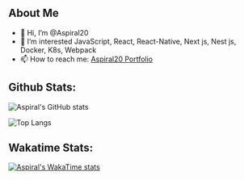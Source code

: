 ## About Me

- 👋 Hi, I’m @Aspiral20
- 👀 I’m interested JavaScript, React, React-Native, Next js, Nest js, Docker, K8s, Webpack
- 📫 How to reach me: <a href="https://portfolio.aspiral.work" target="_blank">Aspiral20 Portfolio</a>

<!---- 
- 🌱 I’m currently K8s, Next.
💞️ I’m looking to collaborate on ...
--->

## Github Stats:

![Aspiral's GitHub stats](https://github-readme-stats.vercel.app/api?username=aspiral20&show_icons=true&theme=radical&show=reviews,discussions_started,discussions_answered,prs_merged,prs_merged_percentag)

![Top Langs](https://github-readme-stats.vercel.app/api/top-langs/?username=aspiral20&langs_count=20&show_icons=true&theme=radical)

## Wakatime Stats:

[![Aspiral's WakaTime stats](https://github-readme-stats.vercel.app/api/wakatime?username=aspiral20&layout=compact)](https://github.com/anuraghazra/github-readme-stats)

<!---
Aspiral20/Aspiral20 is a ✨ special ✨ repository because its `README.md` (this file) appears on your GitHub profile.
You can click the Preview link to take a look at your changes.
--->
